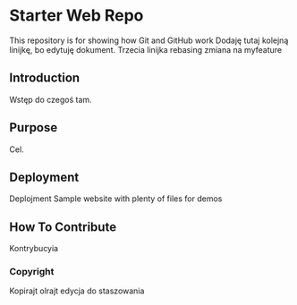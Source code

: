 # Starter Web Repo

This repository is for showing how Git and GitHub work
Dodaję tutaj kolejną linijkę, bo edytuję dokument.
Trzecia linijka rebasing
zmiana na myfeature

## Introduction
Wstęp do czegoś tam.
## Purpose
Cel.
## Deployment
Deplojment
Sample website with plenty of files for demos

## How To Contribute
Kontrybucyia

### Copyright

Kopirajt olrajt edycja do staszowania